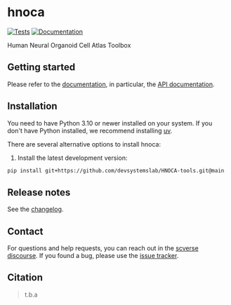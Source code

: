 # hnoca

[![Tests][badge-tests]][tests]
[![Documentation][badge-docs]][documentation]

[badge-tests]: https://img.shields.io/github/actions/workflow/status/devsystemslab/hnoca/test.yaml?branch=main
[badge-docs]: https://img.shields.io/readthedocs/hnoca

Human Neural Organoid Cell Atlas Toolbox

## Getting started

Please refer to the [documentation][],
in particular, the [API documentation][].

## Installation

You need to have Python 3.10 or newer installed on your system.
If you don't have Python installed, we recommend installing [uv][].

There are several alternative options to install hnoca:

<!--
1) Install the latest release of `hnoca` from [PyPI][]:

```bash
pip install hnoca
```
-->

1. Install the latest development version:

```bash
pip install git+https://github.com/devsystemslab/HNOCA-tools.git@main
```

## Release notes

See the [changelog][].

## Contact

For questions and help requests, you can reach out in the [scverse discourse][].
If you found a bug, please use the [issue tracker][].

## Citation

> t.b.a

[uv]: https://github.com/astral-sh/uv
[scverse discourse]: https://discourse.scverse.org/
[issue tracker]: https://github.com/devsystemslab/hnoca/issues
[tests]: https://github.com/devsystemslab/HNOCA-tools/actions/workflows/test.yaml
[documentation]: https://hnoca.readthedocs.io
[changelog]: https://hnoca.readthedocs.io/en/latest/changelog.html
[api documentation]: https://hnoca.readthedocs.io/en/latest/api.html
[pypi]: https://pypi.org/project/hnoca
